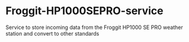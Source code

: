 # Froggit-HP1000SEPRO-service
Service to store incoming data from the Froggit HP1000 SE PRO weather station and convert to other standards

